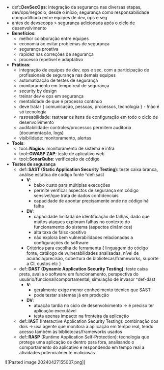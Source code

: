 * def::**DevSecOps**: integração da segurança nas diversas etapas, dev/ops/negócio, desde o início; segurança como responsabilidade compartilhada entre equipes de dev, ops e seg
* antes de devsecops > segurança adicionada após o ciclo de desenvolvimento
* **Benefícios**:
	* melhor colaboração entre equipes
	* economia ao evitar problemas de segurança
	* segurança proativa
	* rapidez nas correções de segurança
	* processo repetível e adaptativo
* **Práticas**:
	* integração de equipes de dev, ops e sec, com a participação de profissionais de segurança nas demais equipes
	* automatização de testes de segurança
	* monitoramento em tempo real de segurança
	* security by design
	* treinar dev e ops em segurança
	* mentalidade de que é processo contínuo
	* deve tratar { comunicação, pessoas, processos, tecnologia } - !não é só tecnologia
	* rastreabilidade: rastrear os itens de configuração em todo o ciclo de desenvolvimento
	* auditabilidade: controles/processos permitem auditoria (documentação, logs)
	* visibilidade: monitoramento, alertas
* **Tools**:
	* tool::**Nagios**: monitoramento de sistema e infra
	* tool::**OWASP ZAP**: teste de aplicativo web
	* tool::**SonarQube**: verificação de código
* **Testes de segurança**
	* def::**SAST (Static Application Security Testing)**: teste caixa branca, análise estática de código fonte ^def-sast
		* **V**:
			* baixo custo para múltiplas execuções
			* permite verificar aspectos de segurança em código sensível/que trata de dados confidenciais
			* capacidade de apontar precisamente onde no código há falha
		* **DV**:
			* capacidade limitada de identificação de falhas, dado que muitos ataques exploram falhas no contexto do funcionamento do sistema (aspectos dinâmicos)
			* alta taxa de falso-positivo
			* não explora bem vulnerabilidades relacionadas a configurações do software
		* Critérios para escolha de ferramenta { linguagem do código fonte, catálogo de vulnerabilidades analisadas, nível de acurácia/precisão, cobertura de bibliotecas/frameworks, suporte a CI, custos etc }
	* def::**DAST (Dynamic Application Security Testing)**: teste caixa preta, avalia o software em funcionamento, perspectiva do usuário/funcional/comportamental, simulação de invasor ^def-dast
		* **V**:
			* geralmente exige menor conhecimento técnico que SAST
			* pode testar sistemas já em produção
		* **DV**:
			* atuação tardia no ciclo de desenvolvimento -> é preciso ter aplicação executável
			* testa apenas impacto na fronteira da aplicação
	* def::**IAST** (Interactive Application Security Testing):  combinação dos dois -> usa agente que monitora a aplicação em tempo real, tendo acesso também às bibliotecas/frameworks usados
	* def::**RASP** (Runtime Application Self-Protection): tecnologia que protege uma aplicação de dentro para fora, analisando o comportamento do aplicativo e respondendo em tempo real a atividades potencialmente maliciosas

![[Pasted image 20240427155007.png]]

